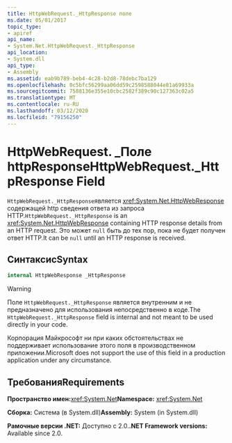 ```yaml
---
title: HttpWebRequest._HttpResponse поле
ms.date: 05/01/2017
topic_type:
- apiref
api_name:
- System.Net.HttpWebRequest._HttpResponse
api_location:
- System.dll
api_type:
- Assembly
ms.assetid: eab9b789-beb4-4c28-b2d8-78debc7ba129
ms.openlocfilehash: 0c5bfc56299aa06dd59c2598588044e81a69933a
ms.sourcegitcommit: 7588136e355e10cbc2582f389c90c127363c02a5
ms.translationtype: MT
ms.contentlocale: ru-RU
ms.lasthandoff: 03/12/2020
ms.locfileid: "79156250"
---
```

# <a name="httpwebrequest_httpresponse-field"></a><span data-ttu-id="fe72d-102">HttpWebRequest. \_Поле httpResponse</span><span class="sxs-lookup"><span data-stu-id="fe72d-102">HttpWebRequest.\_HttpResponse Field</span></span>

<span data-ttu-id="fe72d-103">`HttpWebRequest._HttpResponse`является <xref:System.Net.HttpWebResponse> содержащей http сведения ответа из запроса HTTP.</span><span class="sxs-lookup"><span data-stu-id="fe72d-103">`HttpWebRequest._HttpResponse` is an <xref:System.Net.HttpWebResponse> containing HTTP response details from an HTTP request.</span></span> <span data-ttu-id="fe72d-104">Это может `null` быть до тех пор, пока не будет получен ответ HTTP.</span><span class="sxs-lookup"><span data-stu-id="fe72d-104">It can be `null` until an HTTP response is received.</span></span>

## <a name="syntax"></a><span data-ttu-id="fe72d-105">Синтаксис</span><span class="sxs-lookup"><span data-stu-id="fe72d-105">Syntax</span></span>
  
```csharp  
internal HttpWebResponse _HttpResponse
```

> [!WARNING]
> <span data-ttu-id="fe72d-106">Поле `HttpWebRequest._HttpResponse` является внутренним и не предназначено для использования непосредственно в коде.</span><span class="sxs-lookup"><span data-stu-id="fe72d-106">The `HttpWebRequest._HttpResponse` field is internal and not meant to be used directly in your code.</span></span>
>
> <span data-ttu-id="fe72d-107">Корпорация Майкрософт ни при каких обстоятельствах не поддерживает использование этого поля в производственном приложении.</span><span class="sxs-lookup"><span data-stu-id="fe72d-107">Microsoft does not support the use of this field in a production application under any circumstance.</span></span>

## <a name="requirements"></a><span data-ttu-id="fe72d-108">Требования</span><span class="sxs-lookup"><span data-stu-id="fe72d-108">Requirements</span></span>

<span data-ttu-id="fe72d-109">**Пространство имен:**<xref:System.Net></span><span class="sxs-lookup"><span data-stu-id="fe72d-109">**Namespace:** <xref:System.Net></span></span>

<span data-ttu-id="fe72d-110">**Сборка:** Система (в System.dll)</span><span class="sxs-lookup"><span data-stu-id="fe72d-110">**Assembly:** System (in System.dll)</span></span>

<span data-ttu-id="fe72d-111">**Рамочные версии .NET:** Доступно с 2.0.</span><span class="sxs-lookup"><span data-stu-id="fe72d-111">**.NET Framework versions:** Available since 2.0.</span></span>
